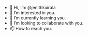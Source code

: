 - 👋 Hi, I’m @jenithkoirala
- 👀 I’m interested in you.
- 🌱 I’m currently learning you.
- 💞️ I’m looking to collaborate with you.
- 📫 How to reach you.

<!---
jenithkoirala/jenithkoirala is a ✨ special ✨ repository because its `README.md` (this file) appears on your GitHub profile.
You can click the Preview link to take a look at your changes.
--->
